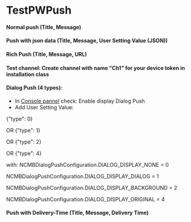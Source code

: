 # TestPWPush

#### Normal push (Title, Message)

#### Push with json data (Title, Message, User Setting Value (JSON))

#### Rich Push (Title, Message, URL)

#### Test channel: Create channel with name "Ch1" for your device token in installation class

#### Dialog Push (4 types):
* In [Console pannel](https://console.mb.cloud.nifty.com/) check: Enable display Dialog Push
* Add User Setting Value:

{"type": 0}

OR {"type": 1}

OR {"type": 2}

OR {"type": 4}

with:
NCMBDialogPushConfiguration.DIALOG_DISPLAY_NONE = 0

NCMBDialogPushConfiguration.DIALOG_DISPLAY_DIALOG = 1

NCMBDialogPushConfiguration.DIALOG_DISPLAY_BACKGROUND = 2

NCMBDialogPushConfiguration.DIALOG_DISPLAY_ORIGINAL = 4

#### Push with Delivery-Time (Title, Message, Delivery Time)

